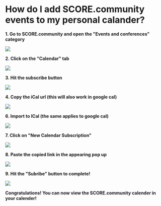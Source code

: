 
# **How do I add SCORE.community events to my personal calander?**

**1. Go to SCORE.community and open the "Events and conferences" category**
 
![](https://i.imgur.com/aboVwLx.png)

**2. Click on the "Calendar" tab**

![](https://i.imgur.com/oEtgdZR.png)


**3. Hit the subscribe button**

![](https://i.imgur.com/RnVZI1X.png)


**4. Copy the iCal url (this will also work in google cal)**

![](https://i.imgur.com/1MZ2Tbk.png)

**6. Import to ICal (the same applies to google cal)**

![](https://i.imgur.com/JauZz6d.png)

**7. Click on "New Calendar Subscription"**

![](https://i.imgur.com/ZHpDERD.png)

**8. Paste the copied link in the appearing pop up**

![](https://i.imgur.com/yMB9WLp.png)

**9. Hit the "Subribe" button to complete!**

![](https://i.imgur.com/GKKXg3Q.png)

**Congratulations! You can now view the SCORE.community calender in your calender!**
